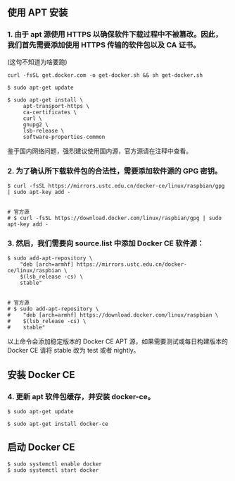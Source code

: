 ## 使用 APT 安装
### 1. 由于 apt 源使用 HTTPS 以确保软件下载过程中不被篡改。因此，我们首先需要添加使用 HTTPS 传输的软件包以及 CA 证书。

(这句不知道为啥要跑)
```
curl -fsSL get.docker.com -o get-docker.sh && sh get-docker.sh
```

```
$ sudo apt-get update

$ sudo apt-get install \
     apt-transport-https \
     ca-certificates \
     curl \
     gnupg2 \
     lsb-release \
     software-properties-common
```
鉴于国内网络问题，强烈建议使用国内源，官方源请在注释中查看。

### 2. 为了确认所下载软件包的合法性，需要添加软件源的 GPG 密钥。
```
$ curl -fsSL https://mirrors.ustc.edu.cn/docker-ce/linux/raspbian/gpg | sudo apt-key add -


# 官方源
# $ curl -fsSL https://download.docker.com/linux/raspbian/gpg | sudo apt-key add -
```
### 3. 然后，我们需要向 source.list 中添加 Docker CE 软件源：
```
$ sudo add-apt-repository \
    "deb [arch=armhf] https://mirrors.ustc.edu.cn/docker-ce/linux/raspbian \
    $(lsb_release -cs) \
    stable"


# 官方源
# $ sudo add-apt-repository \
#    "deb [arch=armhf] https://download.docker.com/linux/raspbian \
#    $(lsb_release -cs) \
#    stable"
```
以上命令会添加稳定版本的 Docker CE APT 源，如果需要测试或每日构建版本的 Docker CE 请将 stable 改为 test 或者 nightly。

## 安装 Docker CE
### 4. 更新 apt 软件包缓存，并安装 docker-ce。
```
$ sudo apt-get update

$ sudo apt-get install docker-ce
```

## 启动 Docker CE
```
$ sudo systemctl enable docker
$ sudo systemctl start docker
```